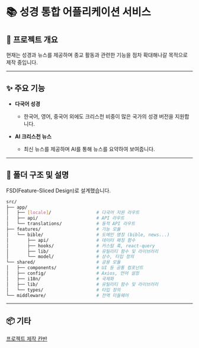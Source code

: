# 📚 성경 통합 어플리케이션 서비스

## 🧾 프로젝트 개요

현재는 성경과 뉴스를 제공하며 종교 활동과 관련한 기능을 점차 확대해나갈 목적으로 제작 중입니다.

---

## ✨ 주요 기능
- **다국어 성경**
  - 한국어, 영어, 중국어 외에도 크리스천 비중이 많은 국가의 성경 버전을 지원합니다.

- **AI 크리스천 뉴스**
  - 최신 뉴스를 제공하며 AI를 통해 뉴스를 요약하여 보여줍니다.

---

## 📁 폴더 구조 및 설명

FSD(Feature-Sliced Design)로 설계했습니다.
```bash
src/
├── app/                          
│   ├── [locale]/                 # 다국어 지원 라우트
│   ├── api/                      # API 라우트
│   └── translations/             # 동적 API 라우트
├── features/                     # 기능 모듈
│   └── bible/                    # 도메인 명칭 (bible, news...)
│       ├── api/                  # 데이터 패칭 함수
│       ├── hooks/                # 커스텀 훅, react-query
│       ├── lib/                  # 유틸리티 함수 및 라이브러리
│       └── model/                # 상수, 타입 정의
└── shared/                       # 공용 모듈
│   ├── components/               # UI 등 공통 컴포넌트
│   ├── config/                   # Axios, 언어 설정
│   ├── i18n/                     # 국제화
│   ├── lib/                      # 유틸리티 함수 및 라이브러리
│   └── types/                    # 타입 정의
└── middleware/                   # 전역 미들웨어
```

---

## 📦 기타

[프로젝트 제작 칸반](https://linen-blarney-a50.notion.site/1f239938811b808d80c4d53cbe2c0b77?v=1f239938811b81dfa7b4000c58951d3b)
